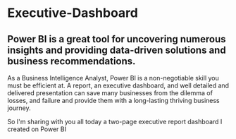 # Executive-Dashboard
## Power BI is a great tool for uncovering numerous insights and providing data-driven solutions and business recommendations.
As a Business Intelligence Analyst, Power BI is a non-negotiable skill you must be efficient at.
A report, an executive dashboard, and well detailed and delivered presentation can save many businesses from the dilemma of losses, and failure and provide them with a long-lasting thriving business journey.

So I'm sharing with you all today a two-page executive report dashboard I created on Power BI
